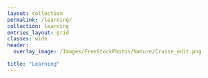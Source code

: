 ```yaml
---
layout: collection
permalink: /learning/
collection: learning
entries_layout: grid
classes: wide
header:
  overlay_image: /Images/FreeStockPhotos/Nature/Cruise_edit.png

title: "Learning"
---
```


